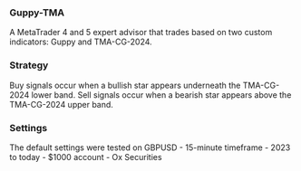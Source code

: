 ### Guppy-TMA
A MetaTrader 4 and 5 expert advisor that trades based on two custom indicators: Guppy and TMA-CG-2024.

### Strategy
Buy signals occur when a bullish star appears underneath the TMA-CG-2024 lower band. Sell signals occur when a bearish star appears above the TMA-CG-2024 upper band.

### Settings
The default settings were tested on GBPUSD - 15-minute timeframe - 2023 to today - $1000 account - Ox Securities